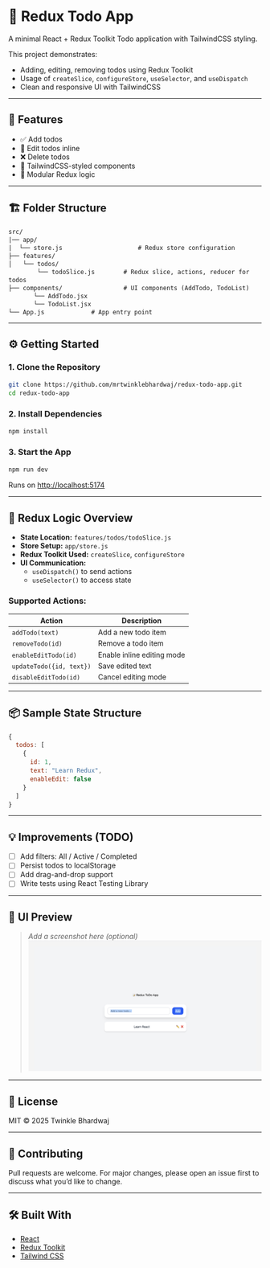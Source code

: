 
# 🧾 Redux Todo App

A minimal React + Redux Toolkit Todo application with TailwindCSS styling.

This project demonstrates:
- Adding, editing, removing todos using Redux Toolkit
- Usage of `createSlice`, `configureStore`, `useSelector`, and `useDispatch`
- Clean and responsive UI with TailwindCSS


---

## 🧠 Features

- ✅ Add todos
- 📝 Edit todos inline
- ❌ Delete todos
- 🎨 TailwindCSS-styled components
- 🧰 Modular Redux logic

---

## 🏗️ Folder Structure

```
src/
|── app/  
|  └── store.js                     # Redux store configuration
├── features/
│   └── todos/
        └── todoSlice.js        # Redux slice, actions, reducer for todos
├── components/                 # UI components (AddTodo, TodoList)
       └── AddTodo.jsx
       └── TodoList.jsx       
└── App.js             # App entry point
```

---

## ⚙️ Getting Started

### 1. Clone the Repository

```bash
git clone https://github.com/mrtwinklebhardwaj/redux-todo-app.git
cd redux-todo-app
```

### 2. Install Dependencies

```bash
npm install
```

### 3. Start the App

```bash
npm run dev
```

Runs on [http://localhost:5174](http://localhost:5174)

---

## 🧾 Redux Logic Overview

- **State Location:** `features/todos/todoSlice.js`
- **Store Setup:** `app/store.js`
- **Redux Toolkit Used:** `createSlice`, `configureStore`
- **UI Communication:**
  - `useDispatch()` to send actions
  - `useSelector()` to access state

### Supported Actions:

| Action                | Description                     |
|------------------------|---------------------------------|
| `addTodo(text)`        | Add a new todo item             |
| `removeTodo(id)`       | Remove a todo item              |
| `enableEditTodo(id)`   | Enable inline editing mode      |
| `updateTodo({id, text})` | Save edited text               |
| `disableEditTodo(id)`  | Cancel editing mode             |

---

## 📦 Sample State Structure

```js
{
  todos: [
    {
      id: 1,
      text: "Learn Redux",
      enableEdit: false
    }
  ]
}
```

---

## 💡 Improvements (TODO)

- [ ] Add filters: All / Active / Completed
- [ ] Persist todos to localStorage
- [ ] Add drag-and-drop support
- [ ] Write tests using React Testing Library

---

## 📸 UI Preview

> _Add a screenshot here (optional)_
![alt text](image.png)

---

## 📄 License

MIT © 2025 Twinkle Bhardwaj

---

## 🤝 Contributing

Pull requests are welcome. For major changes, please open an issue first to discuss what you’d like to change.

---

## 🛠 Built With

- [React](https://reactjs.org/)
- [Redux Toolkit](https://redux-toolkit.js.org/)
- [Tailwind CSS](https://tailwindcss.com/)
